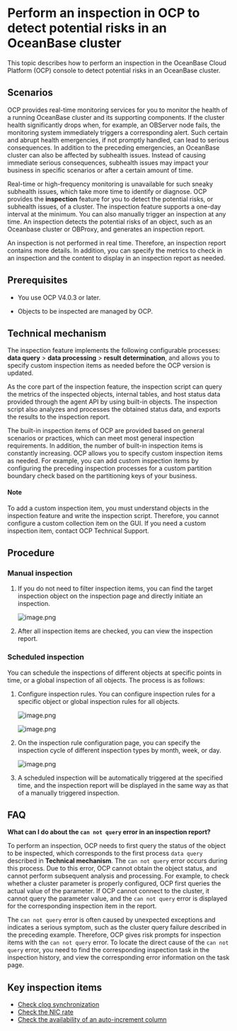 # Perform an inspection in OCP to detect potential risks in an OceanBase cluster

This topic describes how to perform an inspection in the OceanBase Cloud Platform (OCP) console to detect potential risks in an OceanBase cluster.

## Scenarios

OCP provides real-time monitoring services for you to monitor the health of a running OceanBase cluster and its supporting components. If the cluster health significantly drops when, for example, an OBServer node fails, the monitoring system immediately triggers a corresponding alert. Such certain and abrupt health emergencies, if not promptly handled, can lead to serious consequences. In addition to the preceding emergencies, an OceanBase cluster can also be affected by subhealth issues. Instead of causing immediate serious consequences, subhealth issues may impact your business in specific scenarios or after a certain amount of time.

Real-time or high-frequency monitoring is unavailable for such sneaky subhealth issues, which take more time to identify or diagnose. OCP provides the **inspection** feature for you to detect the potential risks, or subhealth issues, of a cluster. The inspection feature supports a one-day interval at the minimum. You can also manually trigger an inspection at any time. An inspection detects the potential risks of an object, such as an Oceanbase cluster or OBProxy, and generates an inspection report.

An inspection is not performed in real time. Therefore, an inspection report contains more details. In addition, you can specify the metrics to check in an inspection and the content to display in an inspection report as needed.

## Prerequisites

* You use OCP V4.0.3 or later.

* Objects to be inspected are managed by OCP.

## Technical mechanism

The inspection feature implements the following configurable processes: **data query** > **data processing** > **result determination**, and allows you to specify custom inspection items as needed before the OCP version is updated.

As the core part of the inspection feature, the inspection script can query the metrics of the inspected objects, internal tables, and host status data provided through the agent API by using built-in objects. The inspection script also analyzes and processes the obtained status data, and exports the results to the inspection report.

The built-in inspection items of OCP are provided based on general scenarios or practices, which can meet most general inspection requirements. In addition, the number of built-in inspection items is constantly increasing. OCP allows you to specify custom inspection items as needed. For example, you can add custom inspection items by configuring the preceding inspection processes for a custom partition boundary check based on the partitioning keys of your business.

<main id="notice" type='explain'>
<h4>Note</h4>
<p>To add a custom inspection item, you must understand objects in the inspection feature and write the inspection script. Therefore, you cannot configure a custom collection item on the GUI. If you need a custom inspection item, contact OCP Technical Support. </p>
</main>

## Procedure

### Manual inspection

1. If you do not need to filter inspection items, you can find the target inspection object on the inspection page and directly initiate an inspection.

   ![image.png](https://obbusiness-private.oss-cn-shanghai.aliyuncs.com/doc/img/ocp/430/basic-inspection.png)

2. After all inspection items are checked, you can view the inspection report.

### Scheduled inspection

You can schedule the inspections of different objects at specific points in time, or a global inspection of all objects. The process is as follows:

1. Configure inspection rules. You can configure inspection rules for a specific object or global inspection rules for all objects.

   ![image.png](https://obbusiness-private.oss-cn-shanghai.aliyuncs.com/doc/img/ocp/430/configure-scheduling-rules.png)

   ![image.png](https://obbusiness-private.oss-cn-shanghai.aliyuncs.com/doc/img/ocp/430/configure-global-scheduling-rules.png)

2. On the inspection rule configuration page, you can specify the inspection cycle of different inspection types by month, week, or day.

   ![image.png](https://obbusiness-private.oss-cn-shanghai.aliyuncs.com/doc/img/ocp/430/scheduling-rules.png)

3. A scheduled inspection will be automatically triggered at the specified time, and the inspection report will be displayed in the same way as that of a manually triggered inspection.

## FAQ

**What can I do about the `can not query` error in an inspection report?**

To perform an inspection, OCP needs to first query the status of the object to be inspected, which corresponds to the first process `data query` described in **Technical mechanism**. The `can not query` error occurs during this process. Due to this error, OCP cannot obtain the object status, and cannot perform subsequent analysis and processing. For example, to check whether a cluster parameter is properly configured, OCP first queries the actual value of the parameter. If OCP cannot connect to the cluster, it cannot query the parameter value, and the `can not query` error is displayed for the corresponding inspection item in the report.

The `can not query` error is often caused by unexpected exceptions and indicates a serious symptom, such as the cluster query failure described in the preceding example. Therefore, OCP gives risk prompts for inspection items with the `can not query` error. To locate the direct cause of the `can not query` error, you need to find the corresponding inspection task in the inspection history, and view the corresponding error information on the task page.

## Key inspection items

* [Check clog synchronization](1610.clog-synchronization-check.md)
* [Check the NIC rate](1620.network-card-speed-check.md)
* [Check the availability of an auto-increment column](1630.auto-increment-column-availability-check.md)
